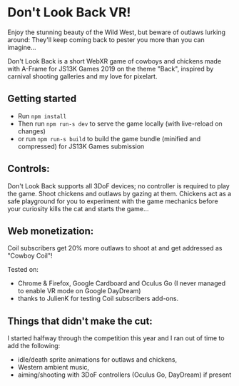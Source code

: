 # Don't Look Back VR!

Enjoy the stunning beauty of the Wild West, but beware of outlaws lurking around: They'll keep coming back to pester you more than you can imagine...

Don't Look Back is a short WebXR game of cowboys and chickens made with A-Frame for JS13K Games 2019 on the theme "Back", inspired by carnival shooting galleries and my love for pixelart.

## Getting started

- Run `npm install`
- Then run `npm run-s dev` to serve the game locally (with live-reload on changes)
- or run `npm run-s build` to build the game bundle (minified and compressed) for JS13K Games submission

## Controls:

Don't Look Back supports all 3DoF devices; no controller is required to play the game.
Shoot chickens and outlaws by gazing at them. Chickens act as a safe playground for you to experiment with the game mechanics before your curiosity kills the cat and starts the game...

## Web monetization:

Coil subscribers get 20% more outlaws to shoot at and get addressed as "Cowboy Coil"!

Tested on:
- Chrome & Firefox, Google Cardboard and Oculus Go (I never managed to enable VR mode on Google DayDream)
- thanks to JulienK for testing Coil subscribers add-ons.

## Things that didn't make the cut:

I started halfway through the competition this year and I ran out of time to add the following:
- idle/death sprite animations for outlaws and chickens,
- Western ambient music,
- aiming/shooting with 3DoF controllers (Oculus Go, DayDream) if present